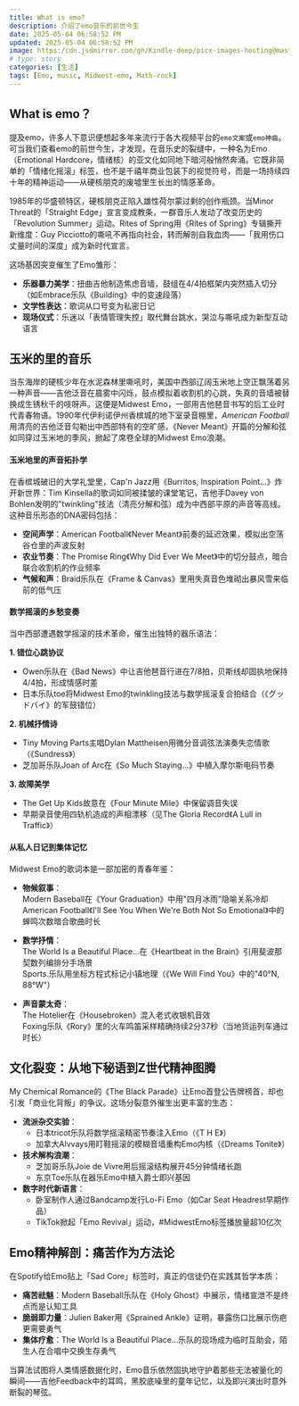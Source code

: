```yaml
---
title: What is emo?
description: 介绍了emo音乐的前世今生
date: 2025-05-04 06:58:52 PM
updated: 2025-05-04 06:58:52 PM
image: https:/cdn.jsdmirror.com/gh/Kindle-deep/picx-images-hosting@master/what-is-emo.avif
# type: story
categories: [生活]
tags: [Emo, music, Midwest-emo, Math-rock]
---
```

## **What is emo**？
提及emo，许多人下意识便想起多年来流行于各大视频平台的`emo文案`或`emo神曲`。可当我们查看emo的前世今生，才发现，在音乐史的裂缝中，一种名为Emo（Emotional Hardcore，情绪核）的亚文化如同地下暗河般悄然奔涌。它既非简单的「情绪化摇滚」标签，也不是千禧年商业包装下的视觉符号，而是一场持续四十年的精神运动——从硬核朋克的废墟里生长出的情感革命。

1985年的华盛顿特区，硬核朋克正陷入雄性荷尔蒙过剩的创作瓶颈。当Minor Threat的「Straight Edge」宣言变成教条，一群音乐人发动了改变历史的「Revolution Summer」运动。Rites of Spring用《Rites of Spring》专辑撕开新维度：Guy Picciotto的嘶吼不再指向社会，转而解剖自我血肉——「我用伤口丈量时间的深度」成为新时代宣言。

这场基因突变催生了Emo雏形：
- **乐器暴力美学**：扭曲吉他制造焦虑音墙，鼓组在4/4拍框架内突然插入切分（如Embrace乐队《Building》中的变速段落）
- **文学性表达**：歌词从口号变为私密日记
- **现场仪式**：乐迷以「表情管理失控」取代舞台跳水，哭泣与嘶吼成为新型互动语言

## **玉米的里的音乐**
当东海岸的硬核少年在水泥森林里嘶吼时，美国中西部辽阔玉米地上空正飘荡着另一种声音——吉他泛音在晨雾中闪烁，鼓点模拟着收割机的心跳，失真的音墙被替换成生锈秋千的吱呀声。这便是Midwest Emo，一部用吉他琶音书写的后工业时代青春物语。1990年代伊利诺伊州香槟城的地下室录音棚里，*American Football*用清亮的吉他泛音勾勒出中西部特有的空旷感，《Never Meant》开篇的分解和弦如同穿过玉米地的季风，掀起了席卷全球的Midwest Emo浪潮。

#### **玉米地里的声音拓扑学**
在香槟城破旧的大学礼堂里，Cap'n Jazz用《Burritos, Inspiration Point...》炸开新世界：Tim Kinsella的歌词如同被揉皱的课堂笔记，吉他手Davey von Bohlen发明的"twinkling"技法（清亮分解和弦）成为中西部平原的声音等高线。这种音乐形态的DNA密码包括：

- **空间声学**：American Football《Never Meant》前奏的延迟效果，模拟出空荡谷仓里的声波反射
- **农业节奏**：The Promise Ring《Why Did Ever We Meet》中的切分鼓点，暗合联合收割机的作业频率
- **气候和声**：Braid乐队在《Frame & Canvas》里用失真音色堆砌出暴风雪来临前的低气压

#### **数学摇滚的乡愁变奏**
当中西部遭遇数学摇滚的技术革命，催生出独特的器乐语法：

**1. 错位心跳协议**  
- Owen乐队在《Bad News》中让吉他琶音行进在7/8拍，贝斯线却固执地保持4/4拍，形成情感时差  
- 日本乐队toe将Midwest Emo的twinkling技法与数学摇滚复合拍结合（《グッドバイ》的军鼓错位）  

**2. 机械抒情诗**  
- Tiny Moving Parts主唱Dylan Mattheisen用微分音调弦法演奏失恋情歌（《Sundress》）  
- 芝加哥乐队Joan of Arc在《So Much Staying...》中植入摩尔斯电码节奏  

**3. 故障美学**  
- The Get Up Kids故意在《Four Minute Mile》中保留调音失误  
- 早期录音使用四轨机造成的声相漂移（见The Gloria Record《A Lull in Traffic》）  

#### **从私人日记到集体记忆**
Midwest Emo的歌词本是一部加密的青春年鉴：

- **物候叙事**：  
  Modern Baseball在《Your Graduation》中用"四月冰雨"隐喻关系冷却  
  American Football《I'll See You When We're Both Not So Emotional》中的蝉鸣次数暗合歌曲时长  

- **数学抒情**：  
  The World Is a Beautiful Place...在《Heartbeat in the Brain》引用斐波那契数列编排分手场景  
  Sports.乐队用坐标方程式标记小镇地理（《We Will Find You》中的"40°N, 88°W"）  

- **声音蒙太奇**：  
  The Hotelier在《Housebroken》混入老式收银机音效  
  Foxing乐队《Rory》里的火车鸣笛采样精确持续2分37秒（当地货运列车通过时长） 

## **文化裂变：从地下秘语到Z世代精神图腾**
My Chemical Romance的《The Black Parade》让Emo首登公告牌榜首，却也引发「商业化背叛」的争议。这场分裂意外催生出更丰富的生态：

- **流派杂交实验**：  
  - 日本tricot乐队将数学摇滚精密节奏注入Emo（《T H E》）
  - 加拿大Alvvays用盯鞋摇滚的模糊音墙重构Emo内核（《Dreams Tonite》）
- **技术解构浪潮**：  
  - 芝加哥乐队Joie de Vivre用后摇滚结构展开45分钟情绪长跑
  - 东京Toe乐队在器乐Emo中植入爵士即兴基因
- **数字时代新语言**：  
  - 卧室制作人通过Bandcamp发行Lo-Fi Emo（如Car Seat Headrest早期作品）
  - TikTok掀起「Emo Revival」运动，#MidwestEmo标签播放量超10亿次

## **Emo精神解剖：痛苦作为方法论**
在Spotify给Emo贴上「Sad Core」标签时，真正的信徒仍在实践其哲学本质：
- **痛苦祛魅**：Modern Baseball乐队在《Holy Ghost》中展示，情绪宣泄不是终点而是认知工具
- **脆弱即力量**：Julien Baker用《Sprained Ankle》证明，暴露伤口比展示伤疤更需要勇气
- **集体疗愈**：The World Is a Beautiful Place...乐队的现场成为临时互助会，陌生人在合唱中交换生存勇气

当算法试图将人类情感数据化时，Emo音乐依然固执地守护着那些无法被量化的瞬间——吉他Feedback中的耳鸣，黑胶底噪里的童年记忆，以及即兴演出时意外断裂的琴弦。

